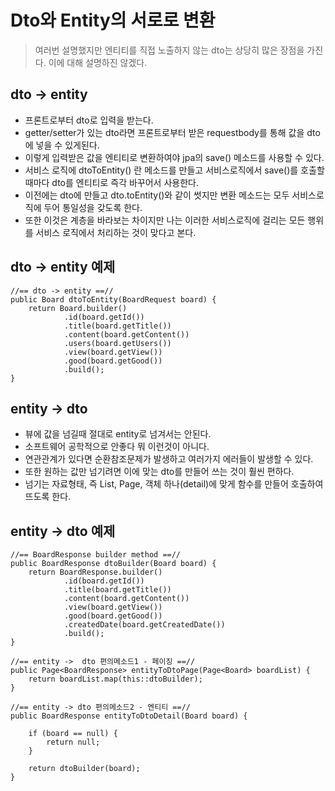 # Dto와 Entity의 서로로 변환
> 여러번 설명했지만 엔티티를 직접 노출하지 않는 dto는 상당히 많은 장점을 가진다. 이에 대해 설명하진 않겠다.

## dto -> entity 
* 프론트로부터 dto로 입력을 받는다.
* getter/setter가 있는 dto라면 프론트로부터 받은 requestbody를 통해 값을 dto에 넣을 수 있게된다.
* 이렇게 입력받은 값을 엔티티로 변환하여야 jpa의 save() 메소드를 사용할 수 있다.
* 서비스 로직에 dtoToEntity() 란 메소드를 만들고 서비스로직에서 save()를 호출할때마다 dto를 엔티티로 즉각 바꾸어서 사용한다.
* 이전에는 dto에 만들고 dto.toEntity()와 같이 썻지만 변환 메소드는 모두 서비스로직에 두어 통일성을 갖도록 한다.
* 또한 이것은 계층을 바라보는 차이지만 나는 이러한 서비스로직에 걸리는 모든 행위를 서비스 로직에서 처리하는 것이 맞다고 본다.

## dto -> entity 예제
```
//== dto -> entity ==//
public Board dtoToEntity(BoardRequest board) {
    return Board.builder()
            .id(board.getId())
            .title(board.getTitle())
            .content(board.getContent())
            .users(board.getUsers())
            .view(board.getView())
            .good(board.getGood())
            .build();
}
```

## entity -> dto
* 뷰에 값을 넘길때 절대로 entity로 넘겨서는 안된다.
* 소프트웨어 공학적으로 안좋다 뭐 이런것이 아니다.
* 연관관계가 있다면 순환참조문제가 발생하고 여러가지 에러들이 발생할 수 있다.
* 또한 원하는 값만 넘기려면 이에 맞는 dto를 만들어 쓰는 것이 훨씬 편하다.
* 넘기는 자료형태, 즉 List, Page, 객체 하나(detail)에 맞게 함수를 만들어 호출하여 뜨도록 한다.

## entity -> dto 예제
```
//== BoardResponse builder method ==//
public BoardResponse dtoBuilder(Board board) {
    return BoardResponse.builder()
            .id(board.getId())
            .title(board.getTitle())
            .content(board.getContent())
            .view(board.getView())
            .good(board.getGood())
            .createdDate(board.getCreatedDate())
            .build();
}

//== entity ->  dto 편의메소드1 - 페이징 ==//
public Page<BoardResponse> entityToDtoPage(Page<Board> boardList) {
    return boardList.map(this::dtoBuilder);
}

//== entity -> dto 편의메소드2 - 엔티티 ==//
public BoardResponse entityToDtoDetail(Board board) {

    if (board == null) {
        return null;
    }

    return dtoBuilder(board);
}
```
